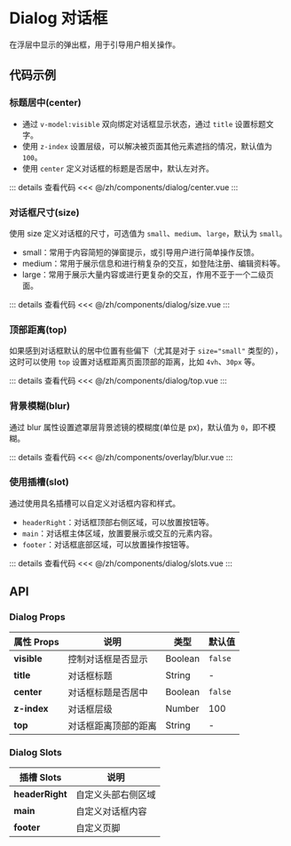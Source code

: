 # Dialog 对话框

在浮层中显示的弹出框，用于引导用户相关操作。

<script setup>
import TitleCenter from './center.vue'
import Size from './size.vue'
import Top from './top.vue'
import Blur from './blur.vue'
import Slots from './slots.vue'
</script>

## 代码示例

### 标题居中(center)

- 通过 `v-model:visible` 双向绑定对话框显示状态，通过 `title` 设置标题文字。
- 使用 `z-index` 设置层级，可以解决被页面其他元素遮挡的情况，默认值为 `100`。
- 使用 `center` 定义对话框的标题是否居中，默认左对齐。

<div class="demo-block">

<TitleCenter />

::: details 查看代码
<<< @/zh/components/dialog/center.vue
:::

</div>

### 对话框尺寸(size)

使用 size 定义对话框的尺寸，可选值为 `small`、`medium`、`large`，默认为 `small`。

- small：常用于内容简短的弹窗提示，或引导用户进行简单操作反馈。
- medium：常用于展示信息和进行稍复杂的交互，如登陆注册、编辑资料等。
- large：常用于展示大量内容或进行更复杂的交互，作用不亚于一个二级页面。

<div class="demo-block">

<Size />

::: details 查看代码
<<< @/zh/components/dialog/size.vue
:::

</div>

### 顶部距离(top)

如果感到对话框默认的居中位置有些偏下（尤其是对于 `size="small"` 类型的），这时可以使用 `top` 设置对话框距离页面顶部的距离，比如 `4vh`、`30px` 等。

<div class="demo-block">

<Top />

::: details 查看代码
<<< @/zh/components/dialog/top.vue
:::

</div>

### 背景模糊(blur)

通过 blur 属性设置遮罩层背景滤镜的模糊度(单位是 px)，默认值为 `0`，即不模糊。

<div class="demo-block">

<Blur />

::: details 查看代码
<<< @/zh/components/overlay/blur.vue
:::

</div>

### 使用插槽(slot)

通过使用具名插槽可以自定义对话框内容和样式。

- `headerRight`：对话框顶部右侧区域，可以放置按钮等。
- `main`：对话框主体区域，放置要展示或交互的元素内容。
- `footer`：对话框底部区域，可以放置操作按钮等。

<div class="demo-block">

<Slots />

::: details 查看代码
<<< @/zh/components/dialog/slots.vue
:::

</div>

## API

### Dialog Props

| 属性 Props  | 说明                 | 类型    | 默认值  |
| ----------- | -------------------- | ------- | ------- |
| **visible** | 控制对话框是否显示   | Boolean | `false` |
| **title**   | 对话框标题           | String  | -       |
| **center**  | 对话框标题是否居中   | Boolean | `false` |
| **z-index** | 对话框层级           | Number  | 100     |
| **top**     | 对话框距离顶部的距离 | String  | -       |

### Dialog Slots

| 插槽 Slots      | 说明               |
| --------------- | ------------------ |
| **headerRight** | 自定义头部右侧区域 |
| **main**        | 自定义对话框内容   |
| **footer**      | 自定义页脚         |
